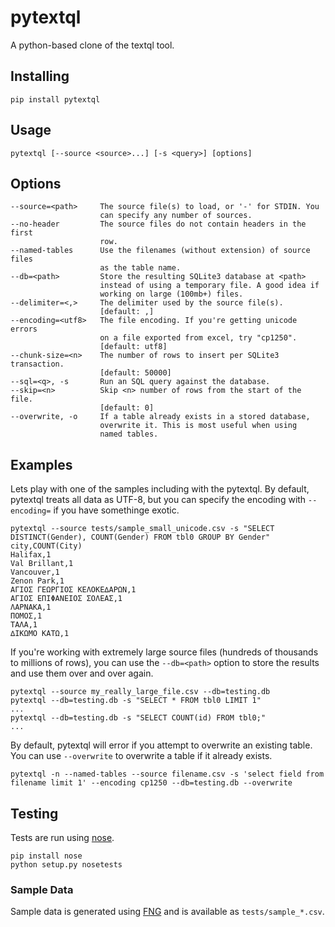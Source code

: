 # pytextql

A python-based clone of the textql tool.

## Installing

    pip install pytextql

## Usage

    pytextql [--source <source>...] [-s <query>] [options]

## Options

    --source=<path>     The source file(s) to load, or '-' for STDIN. You
                        can specify any number of sources.
    --no-header         The source files do not contain headers in the first
                        row.
    --named-tables      Use the filenames (without extension) of source files
                        as the table name.
    --db=<path>         Store the resulting SQLite3 database at <path>
                        instead of using a temporary file. A good idea if
                        working on large (100mb+) files.
    --delimiter=<,>     The delimiter used by the source file(s).
                        [default: ,]
    --encoding=<utf8>   The file encoding. If you're getting unicode errors
                        on a file exported from excel, try "cp1250".
                        [default: utf8]
    --chunk-size=<n>    The number of rows to insert per SQLite3 transaction.
                        [default: 50000]
    --sql=<q>, -s       Run an SQL query against the database.
    --skip=<n>          Skip <n> number of rows from the start of the file.
                        [default: 0]
    --overwrite, -o     If a table already exists in a stored database,
                        overwrite it. This is most useful when using
                        named tables.

## Examples

Lets play with one of the samples including with the pytextql. By default,
pytextql treats all data as UTF-8, but you can specify the encoding with
`--encoding=` if you have somethinge exotic.

    pytextql --source tests/sample_small_unicode.csv -s "SELECT DISTINCT(Gender), COUNT(Gender) FROM tbl0 GROUP BY Gender"
    city,COUNT(City)
    Halifax,1
    Val Brillant,1
    Vancouver,1
    Zenon Park,1
    ΑΓΙΟΣ ΓΕΩΡΓΙΟΣ ΚΕΛΟΚΕ∆ΑΡΩΝ,1
    ΑΓΙΟΣ ΕΠΙΦΑΝΕΙΟΣ ΣΟΛΕΑΣ,1
    ΛΑΡΝΑΚΑ,1
    ΠΟΜΟΣ,1
    ΤΑΛΑ,1
    ∆ΙΚΩΜΟ ΚΑΤΩ,1

If you're working with extremely large source files (hundreds of thousands to
millions of rows), you can use the `--db=<path>` option to store the results
and use them over and over again.

    pytextql --source my_really_large_file.csv --db=testing.db
    pytextql --db=testing.db -s "SELECT * FROM tbl0 LIMIT 1"
    ...
    pytextql --db=testing.db -s "SELECT COUNT(id) FROM tbl0;"
    ...

By default, pytextql will error if you attempt to overwrite an existing table. You can use `--overwrite` to overwrite a table if it already exists.

    pytextql -n --named-tables --source filename.csv -s 'select field from filename limit 1' --encoding cp1250 --db=testing.db --overwrite

## Testing

Tests are run using [nose][].

    pip install nose
    python setup.py nosetests

### Sample Data

Sample data is generated using [FNG][] and is available as `tests/sample_*.csv`.

[nose]: http://nose.readthedocs.org
[FNG]: http://www.fakenamegenerator.com/
